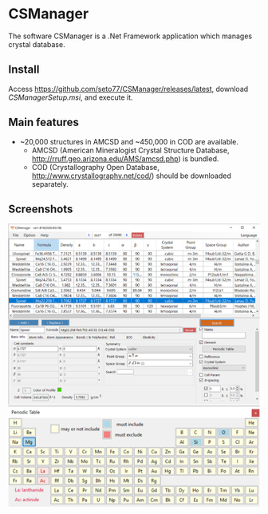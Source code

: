 # CSManager
The software CSManager is a .Net Framework application which manages crystal database.  

## Install
Access https://github.com/seto77/CSManager/releases/latest, download *CSManagerSetup.msi*, and execute it.

## Main features
* ~20,000 structures in AMCSD and ~450,000 in COD are available.
  * AMCSD (American Mineralogist Crystal Structure Database, http://rruff.geo.arizona.edu/AMS/amcsd.php) is bundled.
  * COD (Crystallography Open Database, http://www.crystallography.net/cod/) should be downloaded separately.


## Screenshots
<img src="Screenshots/Main.png" width="600px"> <img src="Screenshots/PeriodicTable.png" width="600px"> 

